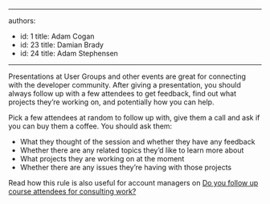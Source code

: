

---
authors:
  - id: 1
    title: Adam Cogan
  - id: 23
    title: Damian Brady
  - id: 24
    title: Adam Stephensen
---




<span class='intro'> <p>Presentations at User Groups and other events are great for connecting with the developer community. After giving a presentation, you should always follow up with a few attendees to get feedback, find out what projects they’re working on, and potentially how you can help.</p> </span>

<p>Pick a few attendees at random to follow up with, give them a call and ask if you can buy them a coffee. You should ask them&#58; </p>
<ul><li>What they thought of the session and whether they have any feedback</li>
<li>Whether there are any related topics they’d like to learn more about</li>
<li>What projects they are working on at the moment</li>
<li>Whether there are any issues they’re having with those projects</li></ul>
<p>Read how this rule is also useful for account managers on <a target="_blank" href="http&#58;//www.ssw.com.au/ssw/Standards/Rules/RulestoSuccessfulSalesAccountManagement.aspx#follow-up-course-attendees">Do you follow up course attendees for consulting work?</a></p>



